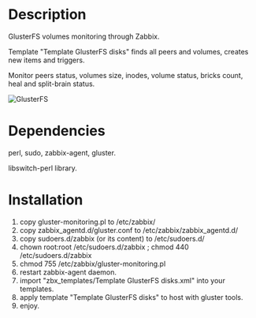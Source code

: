 # Description
GlusterFS volumes monitoring through Zabbix.

Template "Template GlusterFS disks" finds all peers and volumes, creates new items and triggers.

Monitor peers status, volumes size, inodes, volume status, bricks count, heal and split-brain status.

![GlusterFS](https://user-images.githubusercontent.com/12905969/90630503-571a7e00-e24b-11ea-86cf-b1913bddf39c.png)

# Dependencies
perl, sudo, zabbix-agent, gluster.

libswitch-perl library.

Installation
============
1. copy gluster-monitoring.pl to /etc/zabbix/
2. copy zabbix_agentd.d/gluster.conf to /etc/zabbix/zabbix_agentd.d/
3. copy sudoers.d/zabbix (or its content) to /etc/sudoers.d/ 
4. chown root:root /etc/sudoers.d/zabbix ; chmod 440 /etc/sudoers.d/zabbix
5. chmod 755 /etc/zabbix/gluster-monitoring.pl
6. restart zabbix-agent daemon.
7. import "zbx_templates/Template GlusterFS disks.xml" into your templates.
8. apply template "Template GlusterFS disks" to host with gluster tools.
9. enjoy.
